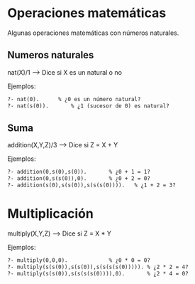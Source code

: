 # Operaciones matemáticas
Algunas operaciones matemáticas con números naturales.
## Numeros naturales
nat(X)/1 --> Dice si X es un natural o no

Ejemplos:
```txt
?- nat(0).		% ¿0 es un número natural?
?- nat(s(0)).		% ¿1 (sucesor de 0) es natural?
```

## Suma
addition(X,Y,Z)/3 --> Dice si Z = X + Y

Ejemplos:
```txt
?- addition(0,s(0),s(0)).		% ¿0 + 1 = 1?
?- addition(0,s(s(0)),0).		% ¿0 + 2 = 0?
?- addition(s(0),s(s(0)),s(s(s(0)))).	% ¿1 + 2 = 3?
```

# Multiplicación
multiply(X,Y,Z) --> Dice si Z = X * Y

Ejemplos:
```txt
?- multiply(0,0,0).				% ¿0 * 0 = 0?
?- multiply(s(s(0)),s(s(0)),s(s(s(s(0))))).	% ¿2 * 2 = 4?
?- multiply(s(s(0)),s(s(s(s(0)))),0).		% ¿2 * 4 = 0?
```
